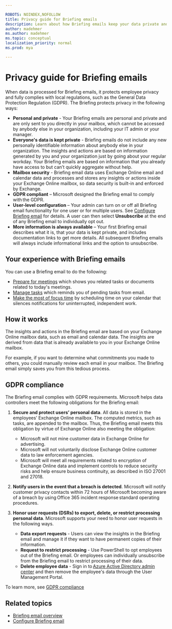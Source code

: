 ```yaml
---

ROBOTS: NOINDEX,NOFOLLOW
title: Privacy guide for Briefing emails
description: Learn about how Briefing emails keep your data private and secure
author: madehmer
ms.author: madehmer
ms.topic: conceptual
localization_priority: normal 
ms.prod: mya

---
```

# Privacy guide for Briefing emails

When data is processed for Briefing emails, it protects employee privacy and fully complies with local regulations, such as the General Data Protection Regulation (GDPR). The Briefing protects privacy in the following ways:

* **Personal and private** - Your Briefing emails are personal and private and are only sent to you directly in your mailbox, which cannot be accessed by anybody else in your organization, including your IT admin or your manager.
* **Everyone's data is kept private** - Briefing emails do not include any new personally identifiable information about anybody else in your organization. The insights and actions are based on information generated by you and your organization just by going about your regular workday. Your Briefing emails are based on information that you already have access to but can’t quickly aggregate without help.
* **Mailbox security** - Briefing email data uses Exchange Online email and calendar data and processes and stores any insights or actions inside your Exchange Online mailbox, so data security is built-in and enforced by Exchange.
* **GDPR compliant** – Microsoft designed the Briefing email to comply with the GDPR.
* **User-level configuration** – Your admin can turn on or off all Briefing email functionality for one user or for multiple users. See [Configure Briefing email](be-admin.md) for details. A user can then select **Unsubscribe** at the end of any Briefing email to individually opt out.
* **More information is always available** – Your first Briefing email describes what it is, that your data is kept private, and includes documentation links to get more details. All subsequent Briefing emails will always include informational links and the option to unsubscribe.

## Your experience with Briefing emails

You can use a Briefing email to do the following:

* [Prepare for meetings](be-meetings.md) which shows you related tasks or documents related to today's meetings.
* [Manage tasks](be-tasks.md) which reminds you of pending tasks from email.
* [Make the most of focus time](be-focus.md) by scheduling time on your calendar that silences notifications for uninterrupted, independent work.

## How it works

The insights and actions in the Briefing email are based on your Exchange Online mailbox data, such as email and calendar data. The insights are derived from data that is already available to you in your Exchange Online mailbox.

For example, if you want to determine what commitments you made to others, you could manually review each email in your mailbox. The Briefing email simply saves you from this tedious process.

## GDPR compliance

The Briefing email complies with GDPR requirements. Microsoft helps data controllers meet the following obligations for the Briefing email:

1. **Secure and protect users’ personal data**. All data is stored in the employees’ Exchange Online mailbox. The computed metrics, such as tasks, are appended to the mailbox. Thus, the Briefing email meets this obligation by virtue of Exchange Online also meeting the obligation:

   * Microsoft will not mine customer data in Exchange Online for advertising.
   * Microsoft will not voluntarily disclose Exchange Online customer data to law enforcement agencies.
   * Microsoft will meet all requirements related to encryption of Exchange Online data and implement controls to reduce security risks and help ensure business continuity, as described in ISO 27001 and 27018.

2. **Notify users in the event that a breach is detected**. Microsoft will notify customer privacy contacts within 72 hours of Microsoft becoming aware of a breach by using Office 365 incident response standard operating procedures.

3. **Honor user requests (DSRs) to export, delete, or restrict processing personal data**. Microsoft supports your need to honor user requests in the following ways.

   * **Data export requests** - Users can view the insights in the Briefing email and manage it if they want to have permanent copies of their information.
   * **Request to restrict processing** - Use PowerShell to opt employees out of the Briefing email. Or employees can individually unsubscribe from the Briefing email to restrict processing of their data.
   * **Delete employee data** - Sign in to [Azure Active Directory admin center](https://aad.portal.azure.com/) and then remove the employee's data through the User Management Portal.

To learn more, see [GDPR compliance](https://www.microsoft.com/trustCenter/privacy/gdpr)

## Related topics

* [Briefing email overview](be-overview.md)
* [Configure Briefing email](be-admin.md)